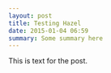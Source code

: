 ```yaml
---
layout: post
title: Testing Hazel
date: 2015-01-04 06:59
summary: Some summary here 
---
```

This is text for the post.

